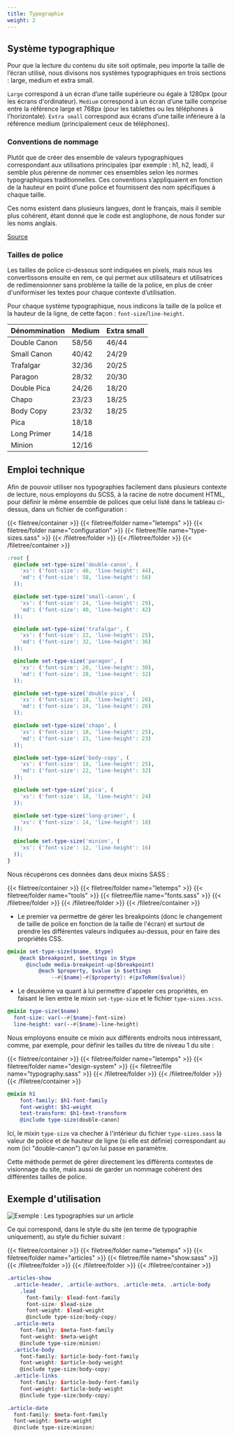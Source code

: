 ```yaml
---
title: Typographie
weight: 2
---
```


## Système typographique

Pour que la lecture du contenu du site soit optimale, peu importe la taille de l’écran utilisé, nous divisons nos systèmes typographiques en trois sections : large, medium et extra small.

`Large` correspond à un écran d’une taille supérieure ou égale à 1280px (pour les écrans d'ordinateur).
`Medium` correspond à un écran d’une taille comprise entre la référence large et 768px (pour les tablettes ou les téléphones à l'horizontale).
`Extra small` correspond aux écrans d’une taille inférieure à la référence medium (principalement ceux de téléphones).

### Conventions de nommage

Plutôt que de créer des ensemble de valeurs typographiques correspondant aux utilisations principales (par exemple : h1, h2, lead), il semble plus pérenne de nommer ces ensembles selon les normes typographiques traditionnelles. Ces conventions s’appliquaient en fonction de la hauteur en point d’une police et fournissent des nom spécifiques à chaque taille.

Ces noms existent dans plusieurs langues, dont le français, mais il semble plus cohérent, étant donné que le code est anglophone, de nous fonder sur les noms anglais.

[Source](https://en.wikipedia.org/wiki/Traditional_point-size_names)

### Tailles de police

Les tailles de police ci-dessous sont indiquées en pixels, mais nous les convertissons ensuite en rem, ce qui permet aux utilisateurs et utilisatrices de redimensionner sans problème la taille de la police, en plus de créer d'uniformiser les textes pour chaque contexte d’utilisation.

Pour chaque système typographique, nous indicons la taille de la police et la hauteur de la ligne, de cette façon : `font-size`/`line-height`.

| Dénommination    | Medium    | Extra small  |
| ---------------- | --------- | ------------ |
| Double Canon     | 58/56     | 46/44        |
| Small Canon      | 40/42     | 24/29        |
| Trafalgar        | 32/36     | 20/25        |
| Paragon          | 28/32     | 20/30        |
| Double Pica      | 24/26     | 18/20        |
| Chapo            | 23/23     | 18/25        |
| Body Copy        | 23/32     | 18/25        |
| Pica             | 18/18     |              |
| Long Primer      | 14/18     |              |
| Minion           | 12/16     |              |

## Emploi technique

Afin de pouvoir utiliser nos typographies facilement dans plusieurs contexte de lecture, nous employons du SCSS, à la racine de notre document HTML, pour définir le même ensemble de polices que celui listé dans le tableau ci-dessus, dans un fichier de configuration :

{{< filetree/container >}}
  {{< filetree/folder name="letemps" >}}
    {{< filetree/folder name="configuration" >}}
      {{< filetree/file name="type-sizes.sass" >}}
    {{< /filetree/folder >}}
  {{< /filetree/folder >}}
{{< /filetree/container >}}

```scss {filename="type-sizes.sass"}
:root {
  @include set-type-size('double-canon', (
    'xs': ('font-size': 46, 'line-height': 44),
    'md': ('font-size': 58, 'line-height': 56)
  ));

  @include set-type-size('small-canon', (
    'xs': ('font-size': 24, 'line-height': 29),
    'md': ('font-size': 40, 'line-height': 42)
  ));

  @include set-type-size('trafalgar', (
    'xs': ('font-size': 22, 'line-height': 25),
    'md': ('font-size': 32, 'line-height': 36)
  ));

  @include set-type-size('paragon', (
    'xs': ('font-size': 20, 'line-height': 30),
    'md': ('font-size': 28, 'line-height': 32)
  ));

  @include set-type-size('double-pica', (
    'xs': ('font-size': 18, 'line-height': 20),
    'md': ('font-size': 24, 'line-height': 26)
  ));

  @include set-type-size('chapo', (
    'xs': ('font-size': 18, 'line-height': 25),
    'md': ('font-size': 23, 'line-height': 23)
  ));

  @include set-type-size('body-copy', (
    'xs': ('font-size': 18, 'line-height': 25),
    'md': ('font-size': 22, 'line-height': 32)
  ));

  @include set-type-size('pica', (
    'xs': ('font-size': 18, 'line-height': 24)
  ));

  @include set-type-size('long-primer', (
    'xs': ('font-size': 14, 'line-height': 18)
  ));

  @include set-type-size('minion', (
    'xs': ('font-size': 12, 'line-height': 16)
  ));
}
```

Nous récupérons ces données dans deux mixins SASS :

{{< filetree/container >}}
  {{< filetree/folder name="letemps" >}}
    {{< filetree/folder name="tools" >}}
      {{< filetree/file name="fonts.sass" >}}
    {{< /filetree/folder >}}
  {{< /filetree/folder >}}
{{< /filetree/container >}}

* Le premier va permettre de gérer les breakpoints (donc le changement de taille de police en fonction de la taille de l'écran) et surtout de prendre les différentes valeurs indiquées au-dessus, pour en faire des propriétés CSS.

```scss {filename="fonts.sass"}
@mixin set-type-size($name, $type)
    @each $breakpoint, $settings in $type
      @include media-breakpoint-up($breakpoint)
          @each $property, $value in $settings
              --#{$name}-#{$property}: #{pxToRem($value)}
```

* Le deuxième va quant à lui permettre d'appeler ces propriétés, en faisant le lien entre le mixin `set-type-size` et le fichier `type-sizes.scss`.

```scss {filename="fonts.sass"}
@mixin type-size($name)
  font-size: var(--#{$name}-font-size)
  line-height: var(--#{$name}-line-height)
```

Nous employons ensuite ce mixin aux différents endroits nous intéressant, comme, par exemple, pour définir les tailles du titre de niveau 1 du site :

{{< filetree/container >}}
  {{< filetree/folder name="letemps" >}}
    {{< filetree/folder name="design-system" >}}
      {{< filetree/file name="typography.sass" >}}
    {{< /filetree/folder >}}
  {{< /filetree/folder >}}
{{< /filetree/container >}}

```scss {filename="typography.sass"}
@mixin h1
    font-family: $h1-font-family
    font-weight: $h1-weight
    text-transform: $h1-text-transform
    @include type-size(double-canon)
```

Ici, le mixin `type-size` va checher à l'intérieur du fichier `type-sizes.sass` la valeur de police et de hauteur de ligne (si elle est définie) correspondant au nom (ici "double-canon") qu'on lui passe en paramètre.

Cette méthode permet de gérer directement les différents contextes de visionnage du site, mais aussi de garder un nommage cohérent des différentes tailles de police.

## Exemple d'utilisation

![Exemple : Les typographies sur un article](/images/typography/typo-01.jpg)

Ce qui correspond, dans le style du site (en terme de typographie uniquement), au style du fichier suivant :

{{< filetree/container >}}
  {{< filetree/folder name="letemps" >}}
    {{< filetree/folder name="articles" >}}
      {{< filetree/file name="show.sass" >}}
    {{< /filetree/folder >}}
  {{< /filetree/folder >}}
{{< /filetree/container >}}

```scss {filename="show.sass"}
.articles-show
  .article-header, .article-authors, .article-meta, .article-body
    .lead
      font-family: $lead-font-family
      font-size: $lead-size
      font-weight: $lead-weight
      @include type-size(body-copy)
  .article-meta
    font-family: $meta-font-family
    font-weight: $meta-weight
    @include type-size(minion)
  .article-body
    font-family: $article-body-font-family
    font-weight: $article-body-weight
    @include type-size(body-copy)
  .article-links
    font-family: $article-body-font-family
    font-weight: $article-body-weight
    @include type-size(body-copy)

.article-date
  font-family: $meta-font-family
  font-weight: $meta-weight
  @include type-size(minion)
```
